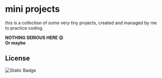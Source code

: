 # mini projects

this is a collection of some very tiny projects, created and managed by me to practice coding.

<b>NOTHING SERIOUS HERE 😉</b><br>
<b>Or maybe</b>

## License
![Static Badge](https://img.shields.io/badge/License-CC_BY_NC_ND-blue)
